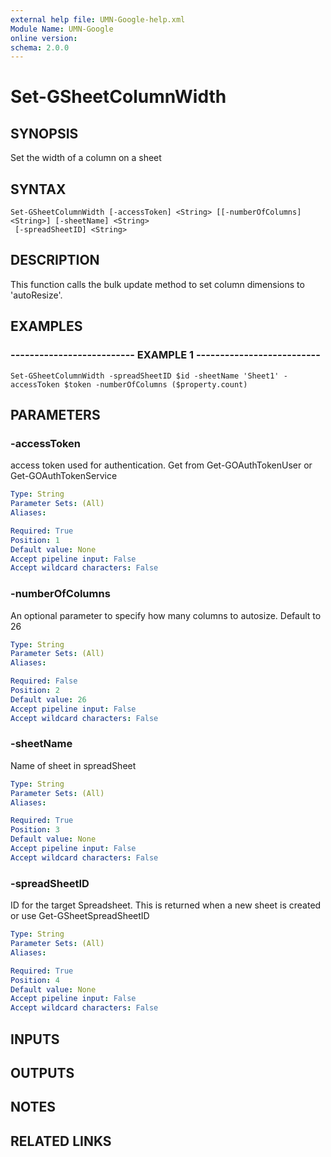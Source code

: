 ```yaml
---
external help file: UMN-Google-help.xml
Module Name: UMN-Google
online version: 
schema: 2.0.0
---
```


# Set-GSheetColumnWidth

## SYNOPSIS
Set the width of a column on a sheet

## SYNTAX

```
Set-GSheetColumnWidth [-accessToken] <String> [[-numberOfColumns] <String>] [-sheetName] <String>
 [-spreadSheetID] <String>
```

## DESCRIPTION
This function calls the bulk update method to set column dimensions to 'autoResize'.

## EXAMPLES

### -------------------------- EXAMPLE 1 --------------------------
```
Set-GSheetColumnWidth -spreadSheetID $id -sheetName 'Sheet1' -accessToken $token -numberOfColumns ($property.count)
```

## PARAMETERS

### -accessToken
access token used for authentication. 
Get from Get-GOAuthTokenUser or Get-GOAuthTokenService

```yaml
Type: String
Parameter Sets: (All)
Aliases: 

Required: True
Position: 1
Default value: None
Accept pipeline input: False
Accept wildcard characters: False
```

### -numberOfColumns
An optional parameter to specify how many columns to autosize.
Default to 26

```yaml
Type: String
Parameter Sets: (All)
Aliases: 

Required: False
Position: 2
Default value: 26
Accept pipeline input: False
Accept wildcard characters: False
```

### -sheetName
Name of sheet in spreadSheet

```yaml
Type: String
Parameter Sets: (All)
Aliases: 

Required: True
Position: 3
Default value: None
Accept pipeline input: False
Accept wildcard characters: False
```

### -spreadSheetID
ID for the target Spreadsheet. 
This is returned when a new sheet is created or use Get-GSheetSpreadSheetID

```yaml
Type: String
Parameter Sets: (All)
Aliases: 

Required: True
Position: 4
Default value: None
Accept pipeline input: False
Accept wildcard characters: False
```

## INPUTS

## OUTPUTS

## NOTES

## RELATED LINKS


